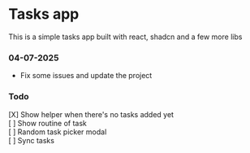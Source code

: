 # Tasks app

This is a simple tasks app built with react, shadcn and a few more libs

### 04-07-2025
- Fix some issues and update the project

### Todo
[X] Show helper when there's no tasks added yet\
[ ] Show routine of task\
[ ] Random task picker modal\
[ ] Sync tasks
